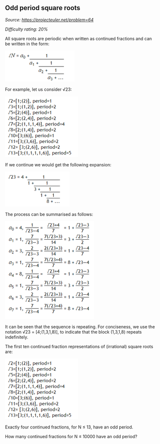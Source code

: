 Odd period square roots
-----------------------

*Source: https://projecteuler.net/problem=64*


*Difficulty rating: 20%*

All square roots are periodic when written as continued fractions and
can be written in the form:

![](img/64a.png)

For example, let us consider √23:

![](img/64e.png)


If we continue we would get the following expansion:

![](img/64c.png)


The process can be summarised as follows:

![](img/64d.png)

It can be seen that the sequence is repeating. For conciseness, we use
the notation √23 = [4;(1,3,1,8)], to indicate that the block (1,3,1,8)
repeats indefinitely.

The first ten continued fraction representations of (irrational) square
roots are:

![](img/64e.png)


Exactly four continued fractions, for N ≤ 13, have an odd period.

How many continued fractions for N ≤ 10000 have an odd period?
